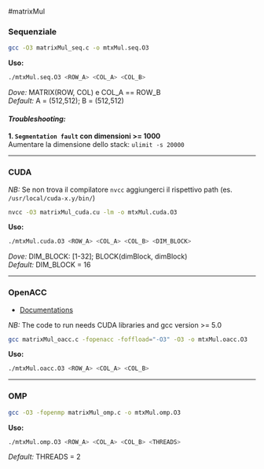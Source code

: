 #matrixMul

### Sequenziale
```sh
gcc -O3 matrixMul_seq.c -o mtxMul.seq.O3
```
__Uso:__
```sh
./mtxMul.seq.O3 <ROW_A> <COL_A> <COL_B>
```
_Dove:_ MATRIX(ROW, COL) e COL_A == ROW_B  
_Default:_ A = (512,512); B = (512,512)  
#### _Troubleshooting:_
**1. `Segmentation fault` con dimensioni >= 1000**  
Aumentare la dimensione dello stack: `ulimit -s 20000`

---
### CUDA
_NB:_ Se non trova il compilatore `nvcc` aggiungerci il rispettivo path (es. `/usr/local/cuda-x.y/bin/`)
```sh
nvcc -O3 matrixMul_cuda.cu -lm -o mtxMul.cuda.O3
```  
__Uso:__
```sh
./mtxMul.cuda.O3 <ROW_A> <COL_A> <COL_B> <DIM_BLOCK>
```
_Dove:_  DIM_BLOCK: [1-32]; BLOCK(dimBlock, dimBlock)  
_Default:_ DIM_BLOCK = 16

---
### OpenACC
* [Documentations](http://www.openacc.org/node/1)

_NB:_ The code to run needs CUDA libraries and gcc version >= 5.0
```sh
gcc matrixMul_oacc.c -fopenacc -foffload="-O3" -O3 -o mtxMul.oacc.O3
```
__Uso:__
```sh
./mtxMul.oacc.O3 <ROW_A> <COL_A> <COL_B>
```

---
### OMP
```sh
gcc -O3 -fopenmp matrixMul_omp.c -o mtxMul.omp.O3
```
__Uso:__
```sh
./mtxMul.omp.O3 <ROW_A> <COL_A> <COL_B> <THREADS>
```
_Default:_ THREADS = 2 
